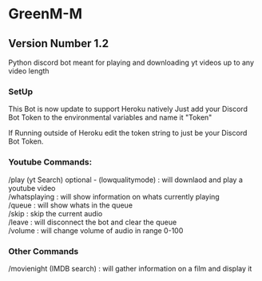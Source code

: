 # GreenM-M
## Version Number 1.2
Python discord bot meant for playing and downloading yt videos up to any video length

### SetUp
This Bot is now update to support Heroku natively Just add your Discord Bot Token to the environmental variables and name it "Token"

If Running outside of Heroku edit the token string to just be your Discord Bot Token.

### Youtube Commands:
/play (yt Search) optional - (lowqualitymode) : will downlaod and play a youtube video <br>
/whatsplaying : will show information on whats currently playing <br>
/queue : will show whats in the queue <br>
/skip : skip the current audio <br>
/leave : will disconnect the bot and clear the queue <br>
/volume : will change volume of audio in range 0-100 <br>

### Other Commands
/movienight (IMDB search) : will gather information on a film and display it <br>
